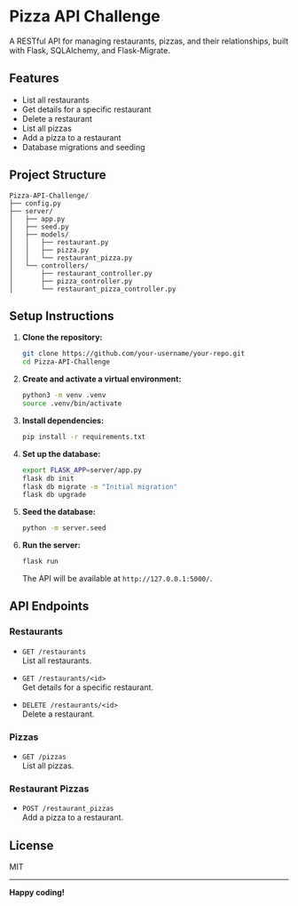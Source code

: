 # Pizza API Challenge

A RESTful API for managing restaurants, pizzas, and their relationships, built with Flask, SQLAlchemy, and Flask-Migrate.

## Features

- List all restaurants
- Get details for a specific restaurant
- Delete a restaurant
- List all pizzas
- Add a pizza to a restaurant
- Database migrations and seeding

## Project Structure

```
Pizza-API-Challenge/
├── config.py
├── server/
│   ├── app.py
│   ├── seed.py
│   ├── models/
│   │   ├── restaurant.py
│   │   ├── pizza.py
│   │   └── restaurant_pizza.py
│   └── controllers/
│       ├── restaurant_controller.py
│       ├── pizza_controller.py
│       └── restaurant_pizza_controller.py
```

## Setup Instructions

1. **Clone the repository:**
   ```sh
   git clone https://github.com/your-username/your-repo.git
   cd Pizza-API-Challenge
   ```

2. **Create and activate a virtual environment:**
   ```sh
   python3 -m venv .venv
   source .venv/bin/activate
   ```

3. **Install dependencies:**
   ```sh
   pip install -r requirements.txt
   ```

4. **Set up the database:**
   ```sh
   export FLASK_APP=server/app.py
   flask db init
   flask db migrate -m "Initial migration"
   flask db upgrade
   ```

5. **Seed the database:**
   ```sh
   python -m server.seed
   ```

6. **Run the server:**
   ```sh
   flask run
   ```
   The API will be available at `http://127.0.0.1:5000/`.

## API Endpoints

### Restaurants

- `GET /restaurants`  
  List all restaurants.

- `GET /restaurants/<id>`  
  Get details for a specific restaurant.

- `DELETE /restaurants/<id>`  
  Delete a restaurant.

### Pizzas

- `GET /pizzas`  
  List all pizzas.

### Restaurant Pizzas

- `POST /restaurant_pizzas`  
  Add a pizza to a restaurant.

## License

MIT

---

**Happy coding!**

